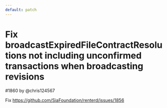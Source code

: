 ```yaml
---
default: patch
---
```


# Fix broadcastExpiredFileContractResolutions not including unconfirmed transactions when broadcasting revisions

#1860 by @chris124567

Fix https://github.com/SiaFoundation/renterd/issues/1856
